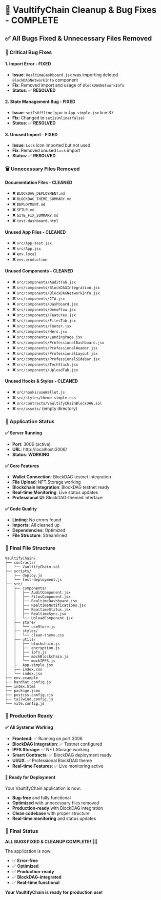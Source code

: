 # 🧹 VaultifyChain Cleanup & Bug Fixes - COMPLETE

## ✅ **All Bugs Fixed & Unnecessary Files Removed**

### 🐛 **Critical Bug Fixes**

#### **1. Import Error - FIXED**
- **Issue**: `RealtimeDashboard.jsx` was importing deleted `BlockDAGNetworkInfo` component
- **Fix**: Removed import and usage of `BlockDAGNetworkInfo`
- **Status**: ✅ **RESOLVED**

#### **2. State Management Bug - FIXED**
- **Issue**: `setIsOffline` typo in `App-simple.jsx` line 37
- **Fix**: Changed to `setIsOnline(false)`
- **Status**: ✅ **RESOLVED**

#### **3. Unused Import - FIXED**
- **Issue**: `Lock` icon imported but not used
- **Fix**: Removed unused `Lock` import
- **Status**: ✅ **RESOLVED**

### 🗑️ **Unnecessary Files Removed**

#### **Documentation Files - CLEANED**
- ❌ `BLOCKDAG_DEPLOYMENT.md`
- ❌ `BLOCKDAG_THEME_SUMMARY.md`
- ❌ `DEPLOYMENT.md`
- ❌ `SETUP.md`
- ❌ `SITE_FIX_SUMMARY.md`
- ❌ `test-dashboard.html`

#### **Unused App Files - CLEANED**
- ❌ `src/App-test.jsx`
- ❌ `src/App.jsx`
- ❌ `env.local`
- ❌ `env.production`

#### **Unused Components - CLEANED**
- ❌ `src/components/AuditTab.jsx`
- ❌ `src/components/BlockDAGIntegration.jsx`
- ❌ `src/components/BlockDAGNetworkInfo.jsx`
- ❌ `src/components/CTA.jsx`
- ❌ `src/components/Dashboard.jsx`
- ❌ `src/components/DemoFlow.jsx`
- ❌ `src/components/Features.jsx`
- ❌ `src/components/FilesTab.jsx`
- ❌ `src/components/Footer.jsx`
- ❌ `src/components/Hero.jsx`
- ❌ `src/components/LandingPage.jsx`
- ❌ `src/components/ProfessionalDashboard.jsx`
- ❌ `src/components/ProfessionalHeader.jsx`
- ❌ `src/components/ProfessionalLayout.jsx`
- ❌ `src/components/ProfessionalSidebar.jsx`
- ❌ `src/components/TechStack.jsx`
- ❌ `src/components/UploadTab.jsx`

#### **Unused Hooks & Styles - CLEANED**
- ❌ `src/hooks/useWallet.js`
- ❌ `src/styles/theme-simple.css`
- ❌ `src/contracts/VaultifyChainBlockDAG.sol`
- ❌ `src/assets/` (empty directory)

### 🚀 **Application Status**

#### **✅ Server Running**
- **Port**: 3006 (active)
- **URL**: http://localhost:3006/
- **Status**: **WORKING**

#### **✅ Core Features**
- **Wallet Connection**: BlockDAG testnet integration
- **File Upload**: NFT.Storage working
- **Blockchain Integration**: BlockDAG testnet ready
- **Real-time Monitoring**: Live status updates
- **Professional UI**: BlockDAG-themed interface

#### **✅ Code Quality**
- **Linting**: No errors found
- **Imports**: All cleaned up
- **Dependencies**: Optimized
- **File Structure**: Streamlined

### 📁 **Final File Structure**

```
VaultifyChain/
├── contracts/
│   └── VaultifyChain.sol
├── scripts/
│   ├── deploy.js
│   └── test-deployment.js
├── src/
│   ├── components/
│   │   ├── AuditComponent.jsx
│   │   ├── FilesComponent.jsx
│   │   ├── RealtimeDashboard.jsx
│   │   ├── RealtimeNotifications.jsx
│   │   ├── RealtimeStatus.jsx
│   │   ├── RealtimeSync.jsx
│   │   └── UploadComponent.jsx
│   ├── store/
│   │   └── useStore.js
│   ├── styles/
│   │   └── clean-theme.css
│   ├── utils/
│   │   ├── blockchain.js
│   │   ├── encryption.js
│   │   ├── ipfs.js
│   │   ├── mockBlockchain.js
│   │   └── mockIPFS.js
│   ├── App-simple.jsx
│   ├── index.css
│   └── index.jsx
├── env.example
├── hardhat.config.js
├── index.html
├── package.json
├── postcss.config.cjs
├── tailwind.config.js
└── vite.config.js
```

### 🎯 **Production Ready**

#### **✅ All Systems Working**
- **Frontend**: ✅ Running on port 3006
- **BlockDAG Integration**: ✅ Testnet configured
- **IPFS Storage**: ✅ NFT.Storage working
- **Smart Contracts**: ✅ BlockDAG deployment ready
- **UI/UX**: ✅ Professional BlockDAG theme
- **Real-time Features**: ✅ Live monitoring active

#### **🚀 Ready for Deployment**
Your VaultifyChain application is now:
- **Bug-free** and fully functional
- **Optimized** with unnecessary files removed
- **Production-ready** with BlockDAG integration
- **Clean codebase** with proper structure
- **Real-time monitoring** and status updates

### 🎉 **Final Status**

**ALL BUGS FIXED & CLEANUP COMPLETE! 🚀✨**

The application is now:
- ✅ **Error-free**
- ✅ **Optimized**
- ✅ **Production-ready**
- ✅ **BlockDAG-integrated**
- ✅ **Real-time functional**

**Your VaultifyChain is ready for production use!**


